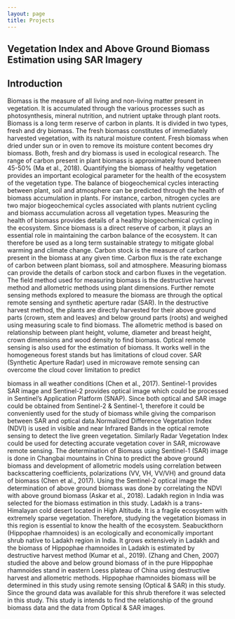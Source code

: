 ```yaml
---
layout: page
title: Projects
---
```


## Vegetation Index and Above Ground Biomass Estimation using SAR Imagery
## Introduction 
Biomass is the measure of all living and non-living matter present in vegetation. It is
accumulated through the various processes such as photosynthesis, mineral nutrition, and
nutrient uptake through plant roots. Biomass is a long term reserve of carbon in plants. It is
divided in two types, fresh and dry biomass. The fresh biomass constitutes of immediately
harvested vegetation, with its natural moisture content. Fresh biomass when dried under sun
or in oven to remove its moisture content becomes dry biomass. Both, fresh and dry biomass
is used in ecological research.
The range of carbon present in plant biomass is approximately found between 45-50% (Ma et
al., 2018). Quantifying the biomass of healthy vegetation provides an important ecological
parameter for the health of the ecosystem of the vegetation type. The balance of
biogeochemical cycles interacting between plant, soil and atmosphere can be predicted
through the health of biomass accumulation in plants. For instance, carbon, nitrogen cycles
are two major biogeochemical cycles associated with plants nutrient cycling and biomass
accumulation across all vegetation types.
Measuring the health of biomass provides details of a healthy biogeochemical cycling in the
ecosystem. Since biomass is a direct reserve of carbon, it plays an essential role in
maintaining the carbon balance of the ecosystem. It can therefore be used as a long term
sustainable strategy to mitigate global warming and climate change. Carbon stock is the
measure of carbon present in the biomass at any given time. Carbon flux is the rate exchange
of carbon between plant biomass, soil and atmosphere. Measuring biomass can provide the
details of carbon stock and carbon fluxes in the vegetation. The field method used for
measuring biomass is the destructive harvest method and allometric methods using plant
dimensions. Further remote sensing methods explored to measure the biomass are through the
optical remote sensing and synthetic aperture radar (SAR). In the destructive harvest method,
the plants are directly harvested for their above ground parts (crown, stem and leaves) and
below ground parts (roots) and weighed using measuring scale to find biomass. The
allometric method is based on relationship between plant height, volume, diameter and breast
height, crown dimensions and wood density to find biomass.
Optical remote sensing is also used for the estimation of biomass. It works well in the
homogeneous forest stands but has limitations of cloud cover. SAR (Synthetic Aperture
Radar) used in microwave remote sensing can overcome the cloud cover limitation to predict

biomass in all weather conditions (Chen et al., 2017). Sentinel-1 provides SAR image and
Sentinel-2 provides optical image which could be processed in Sentinel’s Application
Platform (SNAP). Since both optical and SAR image could be obtained from Sentinel-2 &
Sentinel-1, therefore it could be conveniently used for the study of biomass while giving the
comparison between SAR and optical data.Normalized Difference Vegetation Index (NDVI)
is used in visible and near Infrared Bands in the optical remote sensing to detect the live
green vegetation. Similarly Radar Vegetation Index could be used for detecting accurate
vegetation cover in SAR, microwave remote sensing. The determination of Biomass using
Sentinel-1 (SAR) image is done in Changbai mountains in China to predict the above ground
biomass and development of allometric models using correlation between backscattering
coefficients, polarizations (VV, VH, VV/VH) and ground data of biomass (Chen et al., 2017).
Using the Sentinel-2 optical image the determination of above ground biomass was done by
correlating the NDVI with above ground biomass (Askar et al., 2018).
Ladakh region in India was selected for the biomass estimation in this study. Ladakh is a
trans-Himalayan cold desert located in High Altitude. It is a fragile ecosystem with extremely
sparse vegetation. Therefore, studying the vegetation biomass in this region is essential to
know the health of the ecosystem. Seabuckthorn (Hippophae rhamnoides) is an ecologically
and economically important shrub native to Ladakh region in India. It grows extensively in
Ladakh and the biomass of Hippophae rhamnoides in Ladakh is estimated by destructive
harvest method (Kumar et al., 2019). (Zhang and Chen, 2007) studied the above and below
ground biomass of in the pure Hippophae rhamnoides stand in eastern Loess plateau of China
using destructive harvest and allometric methods. Hippophae rhamnoides biomass will be
determined in this study using remote sensing (Optical & SAR) in this study. Since the
ground data was available for this shrub therefore it was selected in this study. This study is
intends to find the relationship of the ground biomass data and the data from Optical & SAR
images.
